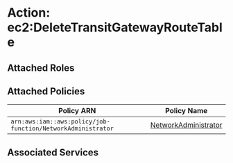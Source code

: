 # Action: ec2:DeleteTransitGatewayRouteTable

## Attached Roles

## Attached Policies

| Policy ARN | Policy Name |
|------------|-------------|
| `arn:aws:iam::aws:policy/job-function/NetworkAdministrator` | [NetworkAdministrator](../policies.md#networkadministrator) |

## Associated Services

